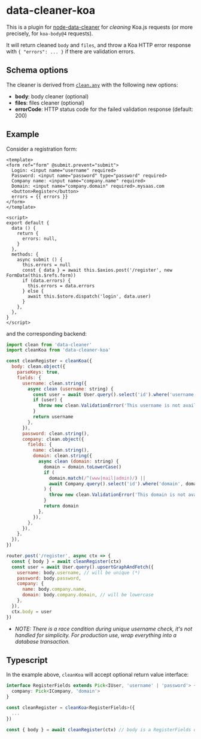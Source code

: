 # data-cleaner-koa

This is a plugin for [node-data-cleaner](https://github.com/IlyaSemenov/node-data-cleaner) for *cleaning* Koa.js requests (or more precisely, for `koa-body@4` requests).

It will return cleaned `body` and `files`, and throw a Koa HTTP error response with `{ "errors": ... }` if there are validation errors.

## Schema options

The cleaner is derived from [`clean.any`](https://github.com/IlyaSemenov/node-data-cleaner#cleanany) with the following new options:

* **body**: body cleaner (optional)
* **files**: files cleaner (optional)
* **errorCode**: HTTP status code for the failed validation response (default: 200)

## Example

Consider a registration form:

```vue
<template>
<form ref="form" @submit.prevent="submit">
  Login: <input name="username" required>
  Password: <input name="password" type="password" required>
  Company name: <input name="company.name" required>
  Domain: <input name="company.domain" required>.mysaas.com
  <button>Register</button>
  errors = {{ errors }}
</form>
</template>

<script>
export default {
  data () {
    return {
      errors: null,
    }
  },
  methods: {
    async submit () {
      this.errors = null
      const { data } = await this.$axios.post('/register', new FormData(this.$refs.form))
      if (data.errors) {
        this.errors = data.errors
      } else {
        await this.$store.dispatch('login', data.user)
      }
    },
  },
}
</script>
```

and the corresponding backend:

```js
import clean from 'data-cleaner'
import cleanKoa from 'data-cleaner-koa'

const cleanRegister = cleanKoa({
  body: clean.object({
    parseKeys: true,
    fields: {
      username: clean.string({
        async clean (username: string) {
          const user = await User.query().select('id').where('username', username).first()
          if (user) {
            throw new clean.ValidationError('This username is not available.')
          }
          return username
        },
      }),
      password: clean.string(),
      company: clean.object({
        fields: {
          name: clean.string(),
          domain: clean.string({
            async clean (domain: string) {
              domain = domain.toLowerCase()
              if (
                domain.match(/^(www|mail|admin)/) ||
                await Company.query().select('id').where('domain', domain).first()
              ) {
                throw new clean.ValidationError('This domain is not available.')
              }
              return domain
            },
          }),
        },
      }),
    },
  }),
})

router.post('/register', async ctx => {
  const { body } = await cleanRegister(ctx)
  const user = await User.query().upsertGraphAndFetch({
    username: body.username, // will be unique (*)
    password: body.password,
    company: {
      name: body.company.name,
      domain: body.company.domain, // will be lowercase
    },
  }),
  ctx.body = user
})
```

* *NOTE: There is a race condition during unique username check, it's not handled for simplicity. For production use, wrap everything into a database transaction.*

## Typescript

In the example above, `cleanKoa` will accept optional return value interface:

```ts
interface RegisterFields extends Pick<IUser, 'username' | 'password'> {
  company: Pick<ICompany, 'domain'>
}

const cleanRegister = cleanKoa<RegisterFields>({
  ...
})

const { body } = await cleanRegister(ctx) // body is a RegisterFields object
```
